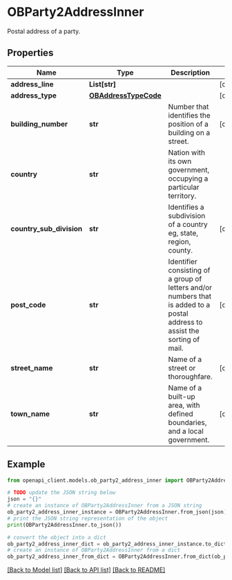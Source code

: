 # OBParty2AddressInner

Postal address of a party.

## Properties

Name | Type | Description | Notes
------------ | ------------- | ------------- | -------------
**address_line** | **List[str]** |  | [optional] 
**address_type** | [**OBAddressTypeCode**](OBAddressTypeCode.md) |  | [optional] 
**building_number** | **str** | Number that identifies the position of a building on a street. | [optional] 
**country** | **str** | Nation with its own government, occupying a particular territory. | 
**country_sub_division** | **str** | Identifies a subdivision of a country eg, state, region, county. | [optional] 
**post_code** | **str** | Identifier consisting of a group of letters and/or numbers that is added to a postal address to assist the sorting of mail. | [optional] 
**street_name** | **str** | Name of a street or thoroughfare. | [optional] 
**town_name** | **str** | Name of a built-up area, with defined boundaries, and a local government. | [optional] 

## Example

```python
from openapi_client.models.ob_party2_address_inner import OBParty2AddressInner

# TODO update the JSON string below
json = "{}"
# create an instance of OBParty2AddressInner from a JSON string
ob_party2_address_inner_instance = OBParty2AddressInner.from_json(json)
# print the JSON string representation of the object
print(OBParty2AddressInner.to_json())

# convert the object into a dict
ob_party2_address_inner_dict = ob_party2_address_inner_instance.to_dict()
# create an instance of OBParty2AddressInner from a dict
ob_party2_address_inner_from_dict = OBParty2AddressInner.from_dict(ob_party2_address_inner_dict)
```
[[Back to Model list]](../README.md#documentation-for-models) [[Back to API list]](../README.md#documentation-for-api-endpoints) [[Back to README]](../README.md)


